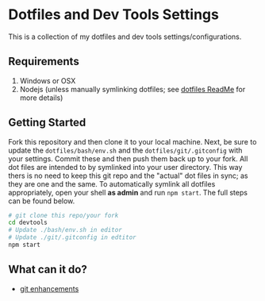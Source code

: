 # Dotfiles and Dev Tools Settings
This is a collection of my dotfiles and dev tools settings/configurations.

## Requirements

1. Windows or OSX
2. Nodejs (unless manually symlinking dotfiles; see [dotfiles ReadMe](./dotfiles/README.md') for more details)

## Getting Started
Fork this repository and then clone it to your local machine. Next, be sure to update the `dotfiles/bash/env.sh` and the `dotfiles/git/.gitconfig` with your settings. Commit these and then push them back up to your fork. All dot files are intended to by symlinked into your user directory. This way thers is no need to keep this git repo and the "actual" dot files in sync; as they are one and the same. To automatically symlink all dotfiles appropriately, open your shell **as admin** and run `npm start`. The full steps can be found below.

```sh
# git clone this repo/your fork
cd devtools
# Update ./bash/env.sh in editor
# Update ./git/.gitconfig in edtitor
npm start
```
## What can it do?

* [git enhancements](./dotfiles/git.md)
